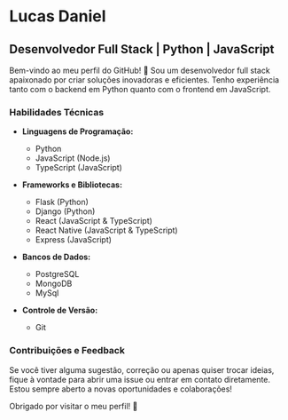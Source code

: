 # Lucas Daniel

## Desenvolvedor Full Stack | Python | JavaScript

Bem-vindo ao meu perfil do GitHub! 👋 Sou um desenvolvedor full stack apaixonado por criar soluções inovadoras e eficientes. Tenho experiência tanto com o backend em Python quanto com o frontend em JavaScript.

### Habilidades Técnicas

- **Linguagens de Programação:**
  - Python
  - JavaScript (Node.js)
  - TypeScript (JavaScript)

- **Frameworks e Bibliotecas:**
  - Flask (Python)
  - Django (Python)
  - React (JavaScript & TypeScript)
  - React Native (JavaScript & TypeScript)
  - Express (JavaScript)

- **Bancos de Dados:**
  - PostgreSQL
  - MongoDB
  - MySql

- **Controle de Versão:**
  - Git

### Contribuições e Feedback

Se você tiver alguma sugestão, correção ou apenas quiser trocar ideias, fique à vontade para abrir uma issue ou entrar em contato diretamente. Estou sempre aberto a novas oportunidades e colaborações!

Obrigado por visitar o meu perfil! 🚀

